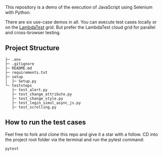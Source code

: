 This repository is a demo of the execution of JavaScript using Selenium with Python.

There are six use-case demos in all. You can execute test cases locally or on the [LambdaTest](https://www.lambdatest.com/) grid. But prefer the LambdaTest cloud grid for parallel and cross-browser testing. 

## Project Structure
```execute_javascript
├─ .env
├─ .gitignore
├─ README.md
├─ requirements.txt
├─ setup
│  ├─ Setup.py
└─ teststeps
   ├─ test_alert.py
   ├─ test_change_attribute.py
   ├─ test_change_style.py
   ├─ test_login_simul_async_js.py
   ├─ test_scrolling.py
```
## How to run the test cases
Feel free to fork and clone this repo and give it a star with a follow. CD into the project root folder via the terminal and run the pytest command:

```pytest```


